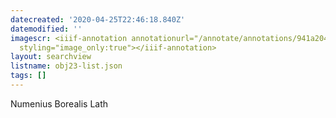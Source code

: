 ```yaml
---
datecreated: '2020-04-25T22:46:18.840Z'
datemodified: ''
imagescr: <iiif-annotation annotationurl="/annotate/annotations/941a204a-8746-11ea-8ada-5254008afee6.json"
  styling="image_only:true"></iiif-annotation>
layout: searchview
listname: obj23-list.json
tags: []
---
```

Numenius Borealis Lath